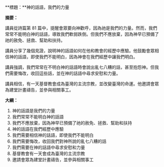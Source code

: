 **標題：**神的話語，我們的力量

**摘要：**

講員從詩篇第 81 篇中，提醒會眾要向神歡呼，因為祂是我們的力量。然而，我們常常不能明白神的話語，導致我們軟弱跌倒。但我們不應放棄，因為神早已預備了祂的赦免、拯救、幫助和扶持。

講員分享了幾個見證，說明神的話語如何在他和教會的經歷中應驗。他鼓勵會眾相信神的話語，即使我們不能明白，因為神會在我們經歷中讓我們明白。

講員強調，我們常常在不明白神的話語時會說出亂七八糟的話，甚至抱怨神。但我們需要悔改，收回這些話，並在神的話語中尋求安慰和力量。

講員相信，有一天基督教會成為臺灣的主流宗教，並改變臺灣的命運。他邀請會眾為建堂計畫禱告，並參與相關事工。

**大綱：**

1. 神的話語是我們的力量
2. 我們常常不能明白神的話語
3. 我們不應放棄，因為神早已預備了祂的赦免、拯救、幫助和扶持
4. 神的話語在我們經歷中應驗
5. 我們需要相信神的話語，即使我們不能明白
6. 我們需要悔改，收回我們對神所說的亂七八糟的話
7. 我們需要在神的話語中尋求安慰和力量
8. 基督教會有一天會成為臺灣的主流宗教
9. 邀請會眾為建堂計畫禱告，並參與相關事工